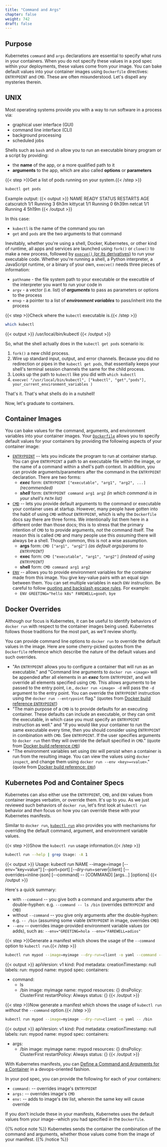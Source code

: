 ```yaml
---
title: "Command and Args"
chapter: false
weight: 742
draft: false
---
```


## Purpose

Kubernetes `command` and `args` declarations are essential to specify what runs in your containers.
When you do not specify these values in a pod spec within your deployments, these values come from your image.
You can bake default values into your container images using `Dockerfile` directives: `ENTRYPOINT` and `CMD`.
These are often misunderstood.
Let's dispell any mysteries therein.

## UNIX 

Most operating systems provide you with a way to run software in a process via:
- graphical user interface (GUI)
- command line interface (CLI)
- background processing
- scheduled jobs

Shells such as `bash` and `sh` allow you to run an executable binary program or a script by providing:
- the **name** of the app, or a more qualified path to it
- **arguments** to the app, which are also called **options** or **parameters**

{{< step >}}Get a list of pods running on your system.{{< /step >}}
```bash
kubectl get pods
```

Example output:
{{< output >}}
NAME         READY   STATUS    RESTARTS   AGE
catscratch   1/1     Running   3          6h3m
kittycat     1/1     Running   0          6h39m
netcat       1/1     Running   4          5h19m
{{< /output >}}

In this case:
- `kubectl` is the name of the command you ran
- `get` and `pods` are the two arguments to that command

Inevitably, whether you're using a shell, Docker, Kubernetes, or other kind of runtime, all apps and services are launched using `fork()` or `clone()` to make a new process, followed by [`execve()` (or its derivatives)](https://man7.org/linux/man-pages/man2/execve.2.html) to run your executable code. Whether you're running a shell, a Python interpreter, a JavaScript runtime, or a binary of your own, `execve()` needs three pieces of information:
- `pathname` - the file system path to your executable or the executble of the interpreter you want to run your code in
- `argv` - a vector (i.e. list) of ***arguments*** to pass as parameters or options to the process
- `envp` - a pointer to a list of ***environment variables*** to pass/inherit into the process

{{< step >}}Check where the `kubectl` executable is.{{< /step >}}
```bash
which kubectl
```

{{< output >}}
/usr/local/bin/kubectl
{{< /output >}}

So, what the shell actually does in the `kubectl get pods` scenario is:
1. `fork()` a new child process.
2. Wire up standard input, output, and error channels. Because you did no redirection or pipes in the `kubectl get pods`, that essentially keeps your shell's terminal session channels the same for the child process.
3. Looks up the path to `kubectl` like you did with `which kubectl`
4. `execve( "/usr/local/bin/kubectl", ["kubectl", "get","pods"], your_current_environment_variables )`

That's it. That's what shells do in a nutshell! 

Now, let's graduate to containers.

## Container Images

You can bake values for the command, arguments, and environment variables into your container images.
Your [`Dockerfile`](https://docs.docker.com/engine/reference/builder/) allows you to specify default values for your containers by providing the following aspects of your container image:
- [`ENTRYPOINT`](https://docs.docker.com/engine/reference/builder/#entrypoint) -- lets you indicate the program to run at container startup. You can give `ENTRYPOINT` a path to an executable file within the image, or the name of a command within a shell's path context. In addition, you can provide arguments/parameters after the command in the `ENTRYPOINT` declaration. There are two forms:
    - ***exec*** form: `ENTRYPOINT ["executable", "arg1", "arg2", ...]` *(recommended)*
    - ***shell*** form: `ENTRYPOINT command arg1 arg2` *(in which command is in your shell's `PATH` list)*
- [`CMD`](https://docs.docker.com/engine/reference/builder/#cmd) -- lets you provide default arguments to the command or executable your container uses at startup. However, many people have gotten into the habit of using `CMD` *without* `ENTRYPOINT`, which is why the `Dockerfile` docs say there are three forms. We intentionally list them here in a different order than those docs; this is to stress that the primary intention of `CMD` to to provide arguments, *not* the command itself. The reason this is called `CMD` and many people use this *assuming* there will always be a shell. Though common, this is not a wise assumption.
    - **args** form: `CMD ["arg1", "arg2"]` *(as default args/params to `ENTRYPOINT`)*
    - **exec** form: `CMD ["executable", "arg1", "arg2"]` *(instead of using `ENTRYPOINT`)*
    - **shell** form: `CMD command arg1 arg2`
- [`ENV`](https://docs.docker.com/engine/reference/builder/#env) -- allows you to provide environment variables for the container made from this image. You give key-value pairs with an equal sign between them. You can set multiple variables in each `ENV` instruction. Be careful to follow [quoting and backslash escape rules](https://docs.docker.com/engine/reference/builder/#env). For example:
    - `ENV GREETING="hello k8s" FAREWELL=good\ bye`

## Docker Overrides 

Although our focus is Kubernetes, it can be useful to identify behaviors of `docker run` with respect to the container images being used.
Kubernetes follows those traditions for the most part, as we'll review shortly.

You can provide command line options to `docker run` to override the default values in the image. 
Here are some cherry-picked quotes from the `Dockerfile` reference which describe the nature of the default values and such overrides.
- "An `ENTRYPOINT` allows you to configure a container that will run as an executable." and "Command line arguments to `docker run <image>` will be appended after all elements in an ***exec*** form `ENTRYPOINT`, and will override all elements specified using `CMD`. This allows arguments to be passed to the entry point, i.e., `docker run <image> -d` will pass the `-d` argument to the entry point. You can override the `ENTRYPOINT` instruction using the `docker run --entrypoint` flag." (quotes from [Docker build reference `ENTRYPOINT`](https://docs.docker.com/engine/reference/builder/#entrypoint))
- "The main purpose of a `CMD` is to provide defaults for an executing container. These defaults can include an executable, or they can omit the executable, in which case you must specify an `ENTRYPOINT` instruction as well." and "If you would like your container to run the same executable every time, then you should consider using `ENTRYPOINT` in combination with `CMD`. See `ENTRYPOINT`. If the user specifies arguments to `docker run` then they will override the default specified in `CMD`." (quote from [Docker build reference `CMD`](https://docs.docker.com/engine/reference/builder/#cmd))
- "The environment variables set using `ENV` will persist when a container is run from the resulting image. You can view the values using `docker inspect`, and change them using `docker run --env <key>=<value>`." (quote from [Docker build reference: `ENV`](https://docs.docker.com/engine/reference/builder/#env))


## Kubernetes Pod and Container Specs

Kubernetes can also either use the `ENTRYPOINT`, `CMD`, and `ENV` values from container images verbatim, or override them.
It's up to you.
As we just reviewed such behaviors of `docker run`, let's first look at `kubectl run` behavior 
and *then* focus on how you can override these with your Kubernetes manifests.

Similar to `docker run`, [`kubectl run`](https://kubernetes.io/docs/reference/generated/kubectl/kubectl-commands#run)
also provides you with mechanisms for overriding the default command, argument, and environment variable values.

{{< step >}}Show the `kubectl run` usage information.{{< /step >}}
```bash
kubectl run --help | grep Usage: -A 1
```

{{< output >}}
Usage:
  kubectl run NAME --image=image [--env="key=value"] [--port=port] [--dry-run=server|client] [--overrides=inline-json] [--command] -- [COMMAND] [args...] [options]
{{< /output >}}

Here's a quick summary:
- with `--command` -- you give both a command and arguments after the double-hyphen: e.g. `--command -- ls /bin` (overrides `ENTRYPOINT` and `CMD`)
- without `--command` -- you give only arguments after the double-hyphen: e.g. `-- /bin` (assuming some viable `ENTRYPOINT` in image, overrides `CMD`)
- `--env` -- overrides image-provided environment variable values (or adds), such as: `--env="GREETING=hola --env="FAREWELL=adios"`

{{< step >}}Generate a manifest which shows the usage of the `--command` option to `kubectl run`.{{< /step >}}
```bash
kubectl run mypod --image=myimage --dry-run=client -o yaml --command -- ls /bin
```

{{< output >}}
apiVersion: v1
kind: Pod
metadata:
  creationTimestamp: null
  labels:
    run: mypod
  name: mypod
spec:
  containers:
  - command:
    - ls
    - /bin
    image: myimage
    name: mypod
    resources: {}
  dnsPolicy: ClusterFirst
  restartPolicy: Always
status: {}
{{< /output >}}

{{< step >}}Now generate a manifest which shows the usage of `kubectl run` *without* the `--command` option.{{< /step >}}
```bash
kubectl run mypod --image=myimage --dry-run=client -o yaml -- /bin
```

{{< output >}}
apiVersion: v1
kind: Pod
metadata:
  creationTimestamp: null
  labels:
    run: mypod
  name: mypod
spec:
  containers:
  - args:
    - /bin
    image: myimage
    name: mypod
    resources: {}
  dnsPolicy: ClusterFirst
  restartPolicy: Always
status: {}
{{< /output >}}


With Kubernetes manifests, you can [Define a Command and Arguments for a Container](https://kubernetes.io/docs/tasks/inject-data-application/define-command-argument-container/) in a devops-oriented fashion.

In your pod spec, you can provide the following for each of your containers:
- `command:` -- overrides image's `ENTRYPOINT`
- `args:` -- overrides image's `CMD`
- `env:` -- adds to image's `ENV` list, wherein the same key will cause override

If you don't include these in your manifests, Kubernetes uses the default values from your image--which you had specified in the `Dockerfile`.

{{% notice note %}}
Kubernetes sends the container the combination of the command and arguments, whether those values come from the image of your manifest.
{{% /notice %}}

